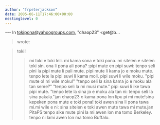 ```yaml
---
author: "frpeterjackson"
date: 2005-06-11T17:46:00+00:00
nestinglevel: 0
---
```

\---
 In [tokipona@yahoogroups.com](mailto://tokipona@yahoogroups.com), "chaop23" <get@b...
> wrote:

> toki!
>> mi toki e toki Inli. mi kama sona e toki pona.
>> mi sitelen e sitelen toki sin. ona li pona ali pona?
>> :pipi mute en pipi suwi:
>> tenpo seli pini la pipi mute li pali mute.
> pipi mute li kama jo e moku mute.
> tenpo lete la pipi suwi li kama moli.
> pipi suwi li wile moku.
> "pipi mute o! mi wile moku!"
> "tenpo seli la sina kama jo e moku ala tan seme?"
> "tenpo seli la mi musi mute."
> pipi suwi li ike tawa pipi mute.
> "tenpo lete la sina jo e moku ala tan ni: tenpo seli la sina pakala."jan chaop23 o kama pona lon lipu pi mi mute!sina kepeken pona mute e toki pona! toki awen sina li pona tawa mi.mi wile e ni: sina sitelen e toki awen mute tawa mi mute.jan PitaPS tenpo sike mute pini la mi awen lon ma tomo Berkeley. tenpo ni lami awen lon ma tomo Buffalo.